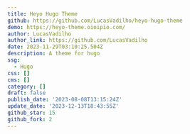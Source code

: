 ```yaml
---
title: Heyo Hugo Theme
github: https://github.com/LucasVadilho/heyo-hugo-theme
demo: https://heyo-theme.oioipio.com/
author: LucasVadilho
author_link: https://github.com/LucasVadilho
date: 2023-11-29T03:10:25.504Z
description: A theme for hugo
ssg:
  - Hugo
css: []
cms: []
category: []
draft: false
publish_date: '2023-08-08T13:15:24Z'
update_date: '2023-12-13T18:43:55Z'
github_star: 15
github_fork: 2
---
```


